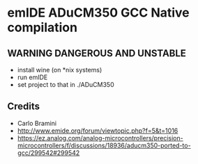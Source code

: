 # emIDE ADuCM350 GCC Native compilation
## WARNING DANGEROUS AND UNSTABLE
* install wine (on *nix systems)
* run emIDE
* set project to that in ./ADuCM350
##  Credits
* Carlo Bramini
* http://www.emide.org/forum/viewtopic.php?f=5&t=1016
* https://ez.analog.com/analog-microcontrollers/precision-microcontrollers/f/discussions/18936/aducm350-ported-to-gcc/299542#299542



